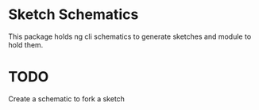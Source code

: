 # Sketch Schematics

This package holds ng cli schematics to generate sketches and module to hold them.

# TODO

Create a schematic to fork a sketch

